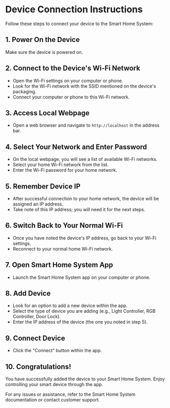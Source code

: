 # Device Connection Instructions

Follow these steps to connect your device to the Smart Home System:

## 1. Power On the Device

Make sure the device is powered on.

## 2. Connect to the Device's Wi-Fi Network

- Open the Wi-Fi settings on your computer or phone.
- Look for the Wi-Fi network with the SSID mentioned on the device's packaging.
- Connect your computer or phone to this Wi-Fi network.

## 3. Access Local Webpage

- Open a web browser and navigate to `http://localhost` in the address bar.

## 4. Select Your Network and Enter Password

- On the local webpage, you will see a list of available Wi-Fi networks.
- Select your home Wi-Fi network from the list.
- Enter the Wi-Fi password for your home network.

## 5. Remember Device IP

- After successful connection to your home network, the device will be assigned an IP address.
- Take note of this IP address; you will need it for the next steps.

## 6. Switch Back to Your Normal Wi-Fi

- Once you have noted the device's IP address, go back to your Wi-Fi settings.
- Reconnect to your normal home Wi-Fi network.

## 7. Open Smart Home System App

- Launch the Smart Home System app on your computer or phone.

## 8. Add Device

- Look for an option to add a new device within the app.
- Select the type of device you are adding (e.g., Light Controller, RGB Controller, Door Lock).
- Enter the IP address of the device (the one you noted in step 5).

## 9. Connect Device

- Click the "Connect" button within the app.

## 10. Congratulations!

You have successfully added the device to your Smart Home System. Enjoy controlling your smart device through the app.

For any issues or assistance, refer to the Smart Home System documentation or contact customer support.

